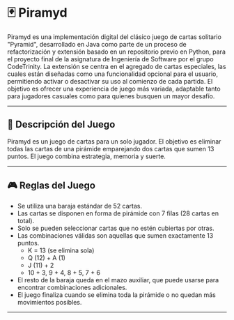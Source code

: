 # 🃏 Piramyd

Piramyd es una implementación digital del clásico juego de cartas solitario "Pyramid", desarrollado en Java como parte de un proceso de refactorización y extensión basado en un repositorio previo en Python, para el proyecto final de la asignatura de Ingeniería de Software por el grupo CodeTrinity.
La extensión se centra en el agregado de cartas especiales, las cuales están diseñadas como una funcionalidad opcional para el usuario, permitiendo activar o desactivar su uso al comienzo de cada partida. El objetivo es ofrecer una experiencia de juego más variada, adaptable tanto para jugadores casuales como para quienes busquen un mayor desafío.

---

## 📌 Descripción del Juego

Piramyd es un juego de cartas para un solo jugador. El objetivo es eliminar todas las cartas de una pirámide emparejando dos cartas que sumen 13 puntos. El juego combina estrategia, memoria y suerte.

---

## 🎮 Reglas del Juego

- Se utiliza una baraja estándar de 52 cartas.
- Las cartas se disponen en forma de pirámide con 7 filas (28 cartas en total).
- Solo se pueden seleccionar cartas que no estén cubiertas por otras.
- Las combinaciones válidas son aquellas que sumen exactamente 13 puntos.
    - K = 13 (se elimina sola)
    - Q (12) + A (1)
    - J (11) + 2
    - 10 + 3, 9 + 4, 8 + 5, 7 + 6
- El resto de la baraja queda en el mazo auxiliar, que puede usarse para encontrar combinaciones adicionales.
- El juego finaliza cuando se elimina toda la pirámide o no quedan más movimientos posibles.

---

